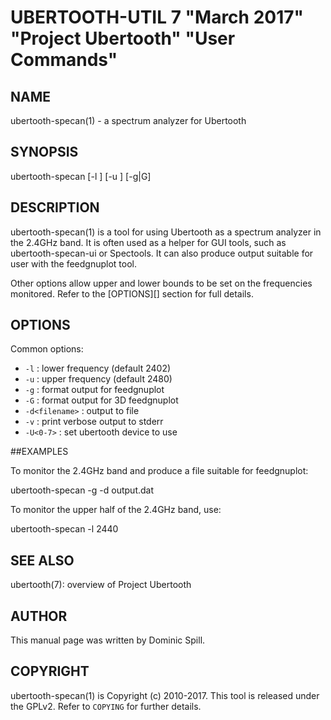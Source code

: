 # UBERTOOTH-UTIL 7 "March 2017" "Project Ubertooth" "User Commands"

## NAME

ubertooth-specan(1) - a spectrum analyzer for Ubertooth

## SYNOPSIS

ubertooth-specan [-l <freq>] [-u <freq>] [-g|G]

## DESCRIPTION

ubertooth-specan(1) is a tool for using Ubertooth as a spectrum analyzer
in the 2.4GHz band. It is often used as a helper for GUI tools, such as
ubertooth-specan-ui or Spectools. It can also produce output suitable for
user with the feedgnuplot tool.

Other options allow upper and lower bounds to be set on the frequencies
monitored. Refer to the [OPTIONS][] section for full details.

## OPTIONS

Common options:

 - `-l` :
   lower frequency (default 2402)
 - `-u` :
   upper frequency (default 2480)
 - `-g` :
   format output for feedgnuplot
 - `-G` :
   format output for 3D feedgnuplot
 - `-d<filename>` :
   output to file <filename>
 - `-v` :
   print verbose output to stderr
 - `-U<0-7>` :
   set ubertooth device to use

##EXAMPLES

To monitor the 2.4GHz band and produce a file suitable for feedgnuplot:

   ubertooth-specan -g -d output.dat

To monitor the upper half of the 2.4GHz band, use:

   ubertooth-specan -l 2440

## SEE ALSO

ubertooth(7): overview of Project Ubertooth

## AUTHOR

This manual page was written by Dominic Spill.

## COPYRIGHT

ubertooth-specan(1) is Copyright (c) 2010-2017. This tool is released under the
GPLv2. Refer to `COPYING` for further details.
